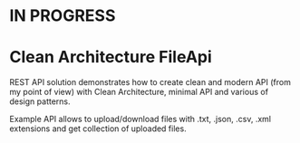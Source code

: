 # IN PROGRESS

# Clean Architecture FileApi
REST API solution demonstrates how to create clean and modern API (from my point of view) with Clean Architecture, minimal API and various of design patterns.

Example API allows to upload/download files with .txt, .json, .csv, .xml extensions and get collection of uploaded files.
